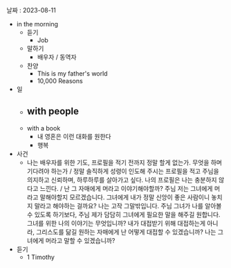 날짜 : 2023-08-11
- in the morning
	- 듣기
		- Job
	- 말하기
		-  배우자 / 동역자 
	- 찬양
		- This is my father's world
		- 10,000 Reasons
- 일
	- with people
		- 
	- with a book
		- 내 영혼은 이런 대화를 원한다
		- 행복
- 사건
	- 나는 배우자를 위한 기도, 프로필을 적기 전까지 정말 할게 없는가. 무엇을 하며 기다려야 하는가 / 정말 솔직하게 성령이 인도해 주시는 프로필을 적고 주님을 의지하고 신뢰하며, 하루하루를 살아가고 싶다. 나의 프로필은 나는 충분하지 않다고 느낀다. / 난 그 자매에게 머라고 이야기해야할까? 주님 저는 그녀에게 머라고 말해야할지 모르겠습니다. 그녀에게 내가 정말 신앙이 좋은 사람이니 놓치지 말라고 해야하는 걸까요? 나는 고작 그말밖입니다. 주님 그녀가 나를 알아볼 수 있도록 하기보다, 주님 제가 담담히 그녀에게 필요한 말을 해주길 원합니다. 그녀를 위한 나의 이야기는 무엇입니까? 내가 대접받기 위해 대접하는게 아니라, 그리스도를 닮길 원하는 자매에게 난 어떻게 대접할 수 있겠습니까? 나는 그녀에게 머라고 말할 수 있겠습니까?
- 듣기
	- 1 Timothy
